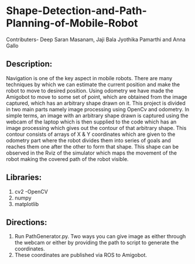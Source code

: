 # Shape-Detection-and-Path-Planning-of-Mobile-Robot
Contributers- Deep Saran Masanam, Jaji Bala Jyothika Pamarthi and Anna Gallo

## Description: 
Navigation is one of the key aspect in mobile robots. There are many techniques by which we can estimate the current position and make the robot to move to desired position. Using odometry we have made the Amigobot to move to some set of point, which are obtained from the image captured, which has an arbitrary shape drawn on it. This project is divided in two main parts namely image processing using OpenCv and odometry. In simple terms, an image with an arbitrary shape drawn is captured using the webcam of the laptop which is then supplied to the code which has an image processing which gives out the contour of that arbitrary shape. This contour consists of arrays of X & Y coordinates which are given to the odometry part where the robot divides them into series of goals and reaches them one after the other to form that shape. This shape can be observed in the Rviz of the simulator which maps the movement of the robot making the covered path of the robot visible.
## Libraries:
1. cv2 -OpenCV
2. numpy
3. matplotlib
## Directions:
1. Run PathGenerator.py. Two ways you can give image as either through the webcam or either by providing the path to script to generate the coordinates.
2. These coordinates are published via ROS to Amigobot.
